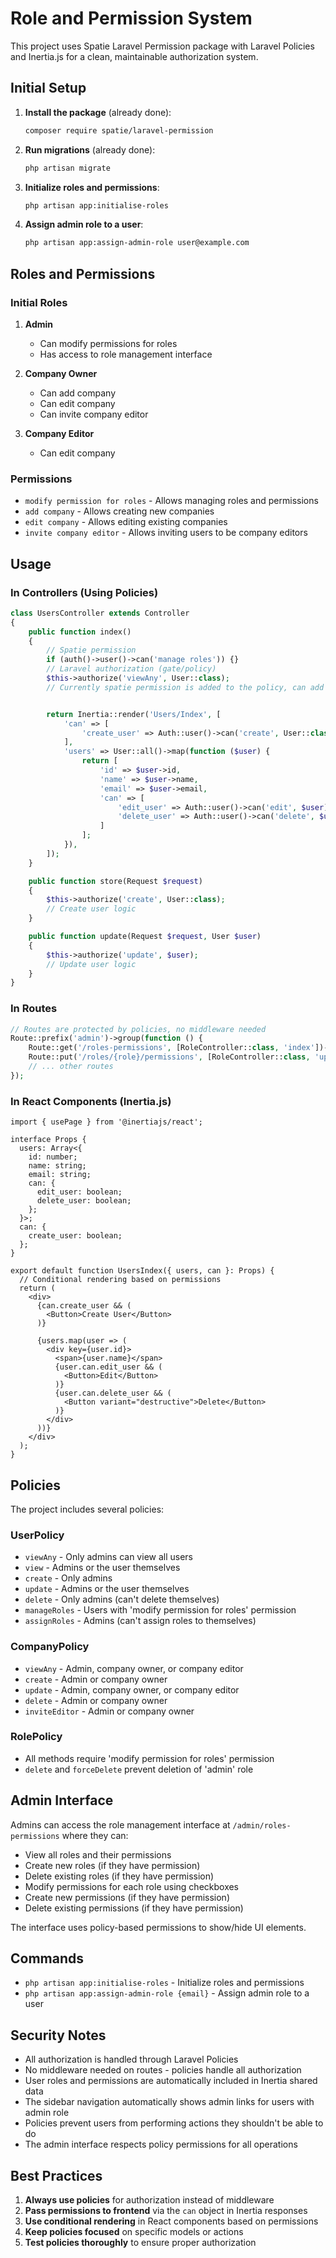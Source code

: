# Role and Permission System

This project uses Spatie Laravel Permission package with Laravel Policies and Inertia.js for a clean, maintainable authorization system.

## Initial Setup

1. **Install the package** (already done):
   ```bash
   composer require spatie/laravel-permission
   ```

2. **Run migrations** (already done):
   ```bash
   php artisan migrate
   ```

3. **Initialize roles and permissions**:
   ```bash
   php artisan app:initialise-roles
   ```

4. **Assign admin role to a user**:
   ```bash
   php artisan app:assign-admin-role user@example.com
   ```

## Roles and Permissions

### Initial Roles

1. **Admin**
   - Can modify permissions for roles
   - Has access to role management interface

2. **Company Owner**
   - Can add company
   - Can edit company
   - Can invite company editor

3. **Company Editor**
   - Can edit company

### Permissions

- `modify permission for roles` - Allows managing roles and permissions
- `add company` - Allows creating new companies
- `edit company` - Allows editing existing companies
- `invite company editor` - Allows inviting users to be company editors

## Usage

### In Controllers (Using Policies)

```php
class UsersController extends Controller
{
    public function index()
    {
        // Spatie permission
        if (auth()->user()->can('manage roles')) {}
        // Laravel authorization (gate/policy)
        $this->authorize('viewAny', User::class);
        // Currently spatie permission is added to the policy, can add on top of the permission to create more complex rules


        return Inertia::render('Users/Index', [
            'can' => [
                'create_user' => Auth::user()->can('create', User::class),
            ],
            'users' => User::all()->map(function ($user) {
                return [
                    'id' => $user->id,
                    'name' => $user->name,
                    'email' => $user->email,
                    'can' => [
                        'edit_user' => Auth::user()->can('edit', $user),
                        'delete_user' => Auth::user()->can('delete', $user),
                    ]
                ];
            }),
        ]);
    }

    public function store(Request $request)
    {
        $this->authorize('create', User::class);
        // Create user logic
    }

    public function update(Request $request, User $user)
    {
        $this->authorize('update', $user);
        // Update user logic
    }
}
```

### In Routes

```php
// Routes are protected by policies, no middleware needed
Route::prefix('admin')->group(function () {
    Route::get('/roles-permissions', [RoleController::class, 'index'])->middleware('permission:manage roles');
    Route::put('/roles/{role}/permissions', [RoleController::class, 'updateRolePermissions']);
    // ... other routes
});
```

### In React Components (Inertia.js)

```tsx
import { usePage } from '@inertiajs/react';

interface Props {
  users: Array<{
    id: number;
    name: string;
    email: string;
    can: {
      edit_user: boolean;
      delete_user: boolean;
    };
  }>;
  can: {
    create_user: boolean;
  };
}

export default function UsersIndex({ users, can }: Props) {
  // Conditional rendering based on permissions
  return (
    <div>
      {can.create_user && (
        <Button>Create User</Button>
      )}
      
      {users.map(user => (
        <div key={user.id}>
          <span>{user.name}</span>
          {user.can.edit_user && (
            <Button>Edit</Button>
          )}
          {user.can.delete_user && (
            <Button variant="destructive">Delete</Button>
          )}
        </div>
      ))}
    </div>
  );
}
```

## Policies

The project includes several policies:

### UserPolicy
- `viewAny` - Only admins can view all users
- `view` - Admins or the user themselves
- `create` - Only admins
- `update` - Admins or the user themselves
- `delete` - Only admins (can't delete themselves)
- `manageRoles` - Users with 'modify permission for roles' permission
- `assignRoles` - Admins (can't assign roles to themselves)

### CompanyPolicy
- `viewAny` - Admin, company owner, or company editor
- `create` - Admin or company owner
- `update` - Admin, company owner, or company editor
- `delete` - Admin or company owner
- `inviteEditor` - Admin or company owner

### RolePolicy
- All methods require 'modify permission for roles' permission
- `delete` and `forceDelete` prevent deletion of 'admin' role

## Admin Interface

Admins can access the role management interface at `/admin/roles-permissions` where they can:

- View all roles and their permissions
- Create new roles (if they have permission)
- Delete existing roles (if they have permission)
- Modify permissions for each role using checkboxes
- Create new permissions (if they have permission)
- Delete existing permissions (if they have permission)

The interface uses policy-based permissions to show/hide UI elements.

## Commands

- `php artisan app:initialise-roles` - Initialize roles and permissions
- `php artisan app:assign-admin-role {email}` - Assign admin role to a user

## Security Notes

- All authorization is handled through Laravel Policies
- No middleware needed on routes - policies handle all authorization
- User roles and permissions are automatically included in Inertia shared data
- The sidebar navigation automatically shows admin links for users with admin role
- Policies prevent users from performing actions they shouldn't be able to do
- The admin interface respects policy permissions for all operations

## Best Practices

1. **Always use policies** for authorization instead of middleware
2. **Pass permissions to frontend** via the `can` object in Inertia responses
3. **Use conditional rendering** in React components based on permissions
4. **Keep policies focused** on specific models or actions
5. **Test policies thoroughly** to ensure proper authorization
